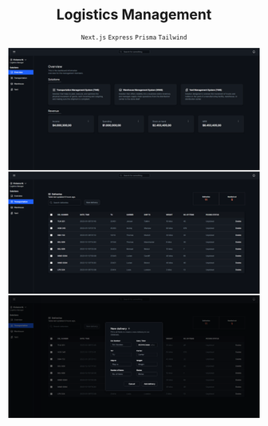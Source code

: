 <div align="center">
<h1>
Logistics Management
</h1>

`Next.js` `Express` `Prisma` `Tailwind`

<img alt="" src="./client/public/Overview.PNG" />
<img alt="" src="./client/public/TMS.PNG" />
<img alt="" src="./client/public/TMSModal.PNG" />
<div/>
